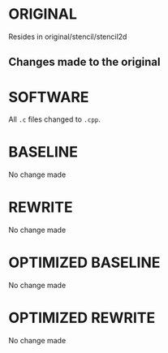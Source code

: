 # ORIGINAL
Resides in original/stencil/stencil2d

## Changes made to the original

# SOFTWARE
All `.c` files changed to `.cpp`.

# BASELINE
No change made

# REWRITE
No change made

# OPTIMIZED BASELINE
No change made

# OPTIMIZED REWRITE
No change made
